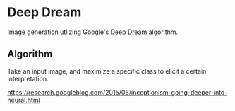 # Deep Dream

Image generation utlizing Google's Deep Dream algorithm.

## Algorithm

Take an input image, and maximize a specific class to elicit a certain interpretation.

https://research.googleblog.com/2015/06/inceptionism-going-deeper-into-neural.html
